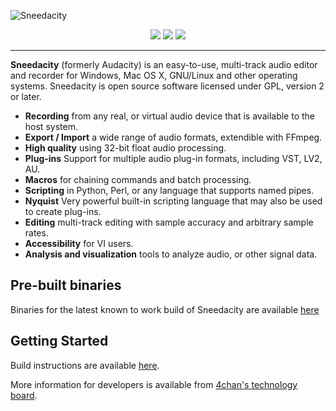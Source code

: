 ![Sneedacity](https://i.ibb.co/ZcCxtsB/sneeddabphones.gif)
<p align="center">
<!--<a href="https://github.com/Sneeds-Feed-and-Seed/sneedacity/releases" alt="GitHub release"><img src="https://img.shields.io/github/release/Sneeds-feed-and-Seed/sneedacity.svg"></a>-->
<a href="https://github.com/Sneeds-Feed-and-Seed/sneedacity/actions" alt="Build Status"><img src="https://github.com/Sneeds-Feed-and-Seed/sneedacity/actions/workflows/cmake_build.yml/badge.svg?branch=master&event=push"></a>  
<a href="https://matrix.to/#/#sneedacity:matrix.org" alt="Matrix room"><img src="https://img.shields.io/badge/matrix-%23sneedacity:matrix.org-brightgreen.svg"></a>
<a href="https://web.libera.chat/#sneedacity" alt="Libera.chat channel"><img src="https://img.shields.io/badge/libera.chat-%23sneedacity-brightgreen.svg"></a>
</p>

---

**Sneedacity** (formerly Audacity) is an easy-to-use, multi-track audio editor and recorder for Windows, Mac OS X, GNU/Linux and other operating systems. Sneedacity is open source software licensed under GPL, version 2 or later.

- **Recording** from any real, or virtual audio device that is available to the host system.
- **Export / Import** a wide range of audio formats, extendible with FFmpeg.
- **High quality** using 32-bit float audio processing.
- **Plug-ins** Support for multiple audio plug-in formats, including VST, LV2, AU.
- **Macros** for chaining commands and batch processing.
- **Scripting** in Python, Perl, or any language that supports named pipes.
- **Nyquist** Very powerful built-in scripting language that may also be used to create plug-ins.
- **Editing** multi-track editing with sample accuracy and arbitrary sample rates.
- **Accessibility** for VI users.
- **Analysis and visualization** tools to analyze audio, or other signal data.

## Pre-built binaries
Binaries for the latest known to work build of Sneedacity are available [here](https://github.com/Sneeds-Feed-and-Seed/sneedacity/actions/runs/1009360152)

## Getting Started

Build instructions are available [here](BUILDING.md).

More information for developers is available from [4chan's technology board](https://boards.4channel.org/g/).
